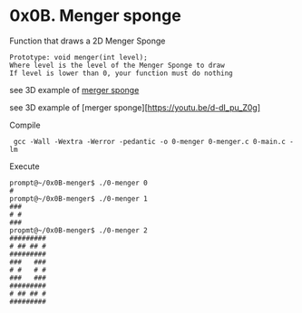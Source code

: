 # 0x0B. Menger sponge


Function that draws a 2D Menger Sponge

    Prototype: void menger(int level);
    Where level is the level of the Menger Sponge to draw
    If level is lower than 0, your function must do nothing

see 3D example of [merger sponge](https://youtu.be/d-dI_pu_Z0g "Inside a Menger sponge level 14")

see 3D example of [merger sponge][https://youtu.be/d-dI_pu_Z0g]


Compile
```
 gcc -Wall -Wextra -Werror -pedantic -o 0-menger 0-menger.c 0-main.c -lm
```

Execute
```
prompt@~/0x0B-menger$ ./0-menger 0
#
prompt@~/0x0B-menger$ ./0-menger 1
###
# #
###
propmt@~/0x0B-menger$ ./0-menger 2
#########
# ## ## #
#########
###   ###
# #   # #
###   ###
#########
# ## ## #
#########
```

